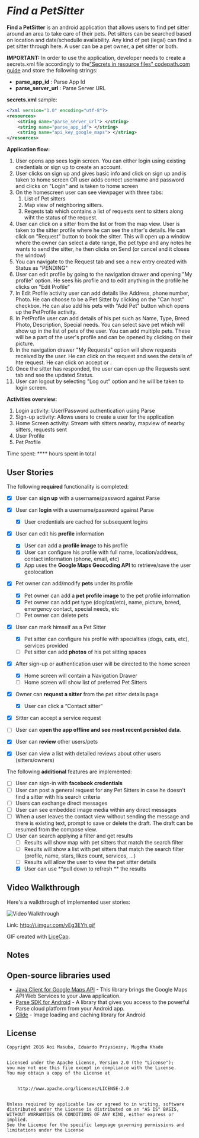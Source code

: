# *Find a PetSitter*


**Find a PetSitter** is an android application that allows users to find pet sitter around an area to take care of their pets. Pet sitters can be searched based on location and date/schedulle availability. Any kind of pet (legal) can find a pet sitter through here. A user can be a pet owner, a pet sitter or both.

**IMPORTANT:**
In order to use the application, developer needs to create a secrets.xml file accordingly to the["Secrets in resource files" codepath.com guide](http://guides.codepath.com/android/Storing-Secret-Keys-in-Android#secrets-in-resource-files) and store the following strings:

* **parse_app_id** : Parse App Id
* **parse_server_url** : Parse Server URL

**secrets.xml** sample:

```xml
<?xml version="1.0" encoding="utf-8"?>
<resources>
    <string name="parse_server_url"> </string>
    <string name="parse_app_id"> </string>
    <string name="api_key_google_maps"> </string>
</resources>
```


**Application flow:**
1. User opens app sees login screen. You can either login using existing credentials or sign up to create an account. 
2. User clicks on sign up and gives basic info and click on sign up and is taken to home screen OR user adds correct username and password and clicks on "Login" and is taken to home screen
3. On the homescreen user can see viewpager with three tabs: 
    1. List of Pet sitters 
    2. Map view of neighboring sitters. 
    3. Reqests tab which contains a list of requests sent to sitters along wiht the status of the request.
4. User can click on a sitter from the list or from the map view. User is taken to the sitter profile where he can see the sitter's details. He can click on "Request" button to book the sitter. This will open up a window where the owner can select a date range, the pet type and any notes he wants to send the sitter, he then clicks on Send (or cancel and it closes the window)
5. You can navigate to the Request tab and see a new entry created with Status as "PENDING"
6. User can edit profile by going to the navigation drawer and opening "My profile" option. He sees his profile and to edit anything in the profile he clicks on "Edit Profile"
7. In Edit Profile activity user can add details like Address, phone number, Photo. He can choose to be a Pet Sitter by clicking on the "Can host" checkbox. He can also add his pets with "Add Pet" button which opens up the PetProfile activity.
8. In PetProfile user can add details of his pet such as Name, Type, Breed Photo, Description, Special needs. You can select save pet which will show up in the list of pets of the user. You can add multiple pets. These will be a part of the user's profile and can be opened by clicking on their picture.
9. In the navigation drawer "My Requests" option will show requests received by the user. He can click on the request and sees the details of hte request. He can click on accept or .
10. Once the sitter has responded, the user can open up the Requests sent tab and see the updated Status.
11. User can logout by selecting "Log out" option and he will be taken to login screen.



**Activities overview:**
1. Login activity: User/Password authentication using Parse
2. Sign-up activity: Allows users to create a user for the application
3. Home Screen activity: Stream with sitters nearby, mapview of nearby sitters, requests sent
4. User Profile
5. Pet Profile
  
 
Time spent: **** hours spent in total

## User Stories

The following **required** functionality is completed:

* [x] User can **sign up** with a username/password against Parse
* [x] User can **login** with a username/password against Parse
  * [x] User credentials are cached for subsequent logins
* [x] User can edit his **profile** information
  * [x] User can add a **profile image** to his profile
  * [x] User can configure his profile with full name, location/address, contact information (phone, email, etc)
  * [x] App uses the **Google Maps Geocoding API** to retrieve/save the user geolocation
* [x] Pet owner can add/modify **pets** under its profile
  * [x] Pet owner can add a **pet profile image** to the pet profile information
  * [x] Pet owner can add pet type (dog/cat/etc), name, picture, breed, emergency contact, special needs, etc
  * [ ] Pet owner can delete pets
* [x] User can mark himself as a Pet Sitter
  * [x] Pet sitter can configure his profile with specialties (dogs, cats, etc), services provided
  * [ ] Pet sitter can add **photos** of his pet sitting spaces
* [x] After sign-up or authentication user will be directed to the home screen
  * [x] Home screen will contain a Navigation Drawer
  * [ ] Home screen will show list of preferred Pet Sitters
* [x] Owner can **request a sitter** from the pet sitter details page 
  * [x] User can click a “Contact sitter”
* [x] Sitter can accept a service request
* [ ] User can **open the app offline and see most recent persisted data**.
* [x] User can **review** other users/pets
* [x] User can view a list with detailed reviews about other users (sitters/owners)


The following **additional** features are implemented:

* [ ] User can sign-in with **facebook credentials**
* [ ] User can post a general request for any Pet Sitters in case he doesn't find a sitter with his search criteria
* [ ] Users can exchange direct messages
* [ ] User can see embedded image media within any direct messages
* [ ] When a user leaves the contact view without sending the message and there is existing text, prompt to save or delete the draft.  The draft can be resumed from the compose view.
* [ ] User can search applying a filter and get results 
  * [ ] Results will show map with pet sitters that match the search filter
  * [ ] Results will show a list with pet sitters that match the search filter (profile, name, stars, likes count, services, ...)
  * [ ] Results will allow the user to view the pet sitter details
  * [x] User can use **pull down to refresh ** the results

## Video Walkthrough

Here's a walkthrough of implemented user stories:

<img src='http://i.imgur.com/vEg3EYh.gif' title='Video Walkthrough' width='' alt='Video Walkthrough' />

Link: http://i.imgur.com/vEg3EYh.gif

GIF created with [LiceCap](http://www.cockos.com/licecap/).

## Notes

## Open-source libraries used

- [Java Client for Google Maps API](https://github.com/googlemaps/google-maps-services-java) - This library brings the Google Maps API Web Services to your Java application.
- [Parse SDK for Android](https://github.com/ParsePlatform/Parse-SDK-Android) - A library that gives you access to the powerful Parse cloud platform from your Android app.
- [Glide](https://github.com/bumptech/glide) - Image loading and caching library for Android

## License


    Copyright 2016 Aoi Masuba, Eduardo Przysiezny, Mugdha Khade


    Licensed under the Apache License, Version 2.0 (the "License");
    you may not use this file except in compliance with the License.
    You may obtain a copy of the License at


        http://www.apache.org/licenses/LICENSE-2.0


    Unless required by applicable law or agreed to in writing, software
    distributed under the License is distributed on an "AS IS" BASIS,
    WITHOUT WARRANTIES OR CONDITIONS OF ANY KIND, either express or implied.
    See the License for the specific language governing permissions and
    limitations under the License
